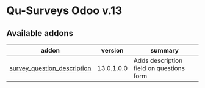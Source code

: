 #
Qu-Surveys Odoo v.13
==========================

[//]: # (addons)

Available addons
----------------
addon | version | summary
--- | --- | ---
[survey_question_description](survey_question_description/) | 13.0.1.0.0 | Adds description field on questions form


[//]: # (end addons)
